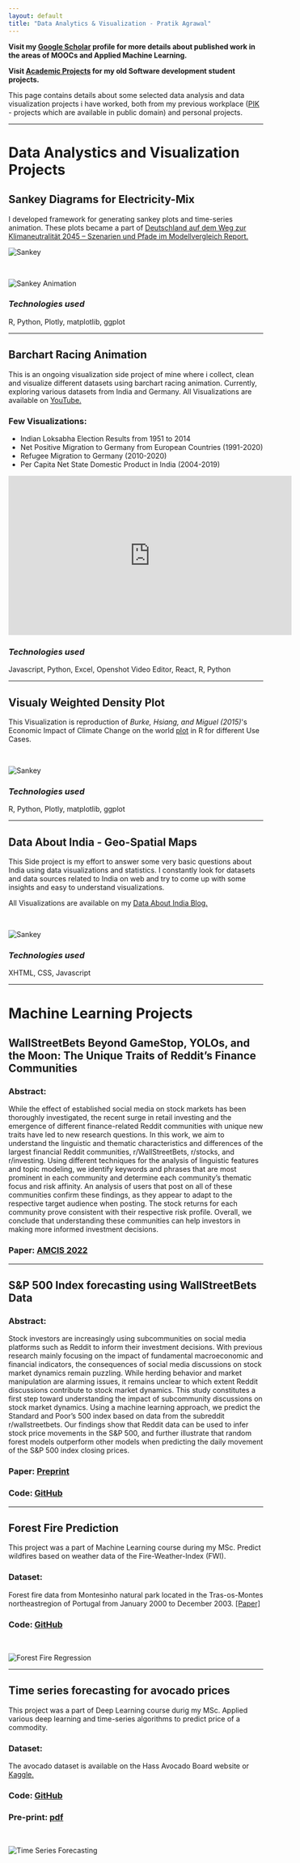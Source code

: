```yaml
---
layout: default
title: "Data Analytics & Visualization - Pratik Agrawal"
---
```

**Visit my [Google Scholar](https://scholar.google.com/citations?user=SLCVY6EAAAAJ&hl=en) profile for more details about  published work in the areas of MOOCs and Applied Machine Learning.**

**Visit [Academic Projects](/work.html) for my old Software development student projects.**


This page contains details about some selected data analysis and data visualization projects i have worked, both from my previous workplace ([PIK](https://www.pik-potsdam.de/en) - projects which are available in public domain) and personal projects.

<hr>

# Data Analystics and Visualization Projects # 


## Sankey Diagrams for Electricity-Mix ##
I developed framework for generating sankey plots and time-series animation.
These plots became a part of [Deutschland auf dem Weg zur Klimaneutralität 2045 – Szenarien und Pfade im Modellvergleich Report.](https://ariadneprojekt.de/publikation/deutschland-auf-dem-weg-zur-klimaneutralitat-2045-szenarienreport/)
<br />

![Sankey](images/portfolio/sankey_from_report.PNG)

<br />

![Sankey Animation](images/portfolio/EUR_movie.gif)

### _Technologies used_ ###
R, Python, Plotly, matplotlib, ggplot
<hr>


## Barchart Racing Animation  ##
This is an ongoing visualization side project of mine where i collect, clean and visualize different datasets using barchart racing animation. Currently, exploring various datasets from India and Germany.
All Visualizations are available on [YouTube.](https://www.youtube.com/playlist?list=PLkGTRv6_dWh5tcKiznSyv1Hcaf69RFCgA)


### Few Visualizations: ###

* Indian Loksabha Election Results from 1951 to 2014
* Net Positive Migration to Germany from European Countries (1991-2020)
* Refugee Migration to Germany (2010-2020)
* Per Capita Net State Domestic Product in India (2004-2019)


<iframe width="560" height="315" src="https://www.youtube.com/embed/IcpvxORcvH8" title="YouTube video player" frameborder="0" allow="accelerometer; autoplay; clipboard-write; encrypted-media; gyroscope; picture-in-picture" allowfullscreen></iframe>
<br />


### _Technologies used_ ###
Javascript, Python, Excel, Openshot Video Editor, React, R, Python

<hr>


## Visualy Weighted Density Plot ##
This Visualization is reproduction of *Burke, Hsiang, and Miguel (2015)*'s 
Economic Impact of Climate Change on the world [plot](https://web.stanford.edu/~mburke/climate/map.php) in R for different Use Cases.

<br />

![Sankey](images/portfolio/pessi_median.png)


### _Technologies used_ ###
R, Python, Plotly, matplotlib, ggplot
<hr>

## Data About India - Geo-Spatial Maps ##
This Side project is my effort to answer some very basic questions about India using data visualizations and statistics. I constantly look for datasets and data sources related to India on web and try to come up with some insights and easy to understand visualizations. 

All Visualizations are available on my [Data About India Blog.](https://dataaboutindia.wordpress.com/)

<br />

![Sankey](images/portfolio/geo_india.png)


### _Technologies used_ ###
XHTML, CSS, Javascript

<hr>

# Machine Learning Projects # 

## WallStreetBets Beyond GameStop, YOLOs, and the Moon: The Unique Traits of Reddit’s Finance Communities ##


### Abstract: ###
While the effect of established social media on stock markets has been thoroughly investigated, the recent surge in retail investing and the emergence of different finance-related Reddit communities with unique new traits have led to new research questions. In this work, we aim to understand the linguistic and thematic characteristics and differences of the largest financial Reddit communities, r/WallStreetBets, r/stocks, and r/investing. Using different techniques for the analysis of linguistic features and topic modeling, we identify keywords and phrases that are most prominent in each community and determine each community’s thematic focus and risk affinity. An analysis of users that post on all of these communities confirm these findings, as they appear to adapt to the respective target audience when posting. The stock returns for each community prove consistent with their respective risk profile. Overall, we conclude that understanding these communities can help investors in making more informed investment decisions.


### Paper: [AMCIS 2022](https://aisel.aisnet.org/amcis2022/sig_sc/sig_sc/8/)

<hr>

## S&P 500 Index forecasting using WallStreetBets Data ##

### Abstract: ###
Stock investors are increasingly using subcommunities on social media platforms such as Reddit to inform their investment decisions. With previous research mainly focusing on the impact of fundamental macroeconomic and financial indicators, the consequences of social media discussions on stock market dynamics remain puzzling. While herding behavior and market manipulation are alarming issues, it remains unclear to which extent Reddit discussions contribute to stock market dynamics. This study constitutes a first step toward understanding the impact of subcommunity discussions on stock market dynamics. Using a machine learning approach, we predict the Standard and Poor’s 500 index based on data from the subreddit r/wallstreetbets. Our findings show that Reddit data can be used to infer stock price movements in the S&P 500, and further illustrate that random forest models outperform other models when predicting the daily movement of the S&P 500 index closing prices.

### Paper: [Preprint](https://github.com/pratik98/Reddit-Analysis/blob/main/Stocks%20to%20the%20Moon%20Prediction%20of%20Stock%20index%20using%20Wallstreetbets%20data.pdf)
### Code: [GitHub](https://github.com/pratik98/Reddit-Analysis) ###


<hr>

## Forest Fire Prediction ##
This project was a part of Machine Learning course during my MSc. 
Predict wildfires based on weather data of the Fire-Weather-Index (FWI).

### Dataset: ###
 Forest fire data from Montesinho natural park located in the Tras-os-Montes northeastregion of Portugal from January 2000 to December 2003. [[Paper]](https://www.researchgate.net/publication/238767143_A_Data_Mining_Approach_to_Predict_Forest_Fires_using_Meteorological_Data)

### Code: [GitHub](https://github.com/pratik98/Machine-LearningSummer2020/tree/master/Forest%20Fire%20Prediction%20Project) ###
 <br />

![Forest Fire Regression](images/portfolio/forestfire.png)

<hr>

## Time series forecasting for avocado prices ##
This project was a part of Deep Learning course durig my MSc. Applied various deep learning and time-series algorithms to predict price of a commodity.

### Dataset: ###
  The avocado dataset is available on the Hass Avocado Board website or [Kaggle.](https://www.kaggle.com/neuromusic/avocado-prices) 

### Code: [GitHub](https://github.com/pratik98/Deep-Learning-HPI-2020/tree/master/dl_Q1_project) ###

### Pre-print: [pdf](https://github.com/pratik98/Deep-Learning-HPI-2020/blob/master/dl_Q1_project/summary.pdf) ###
 <br />

![Time Series Forecasting](images/portfolio/timeseries.png)


